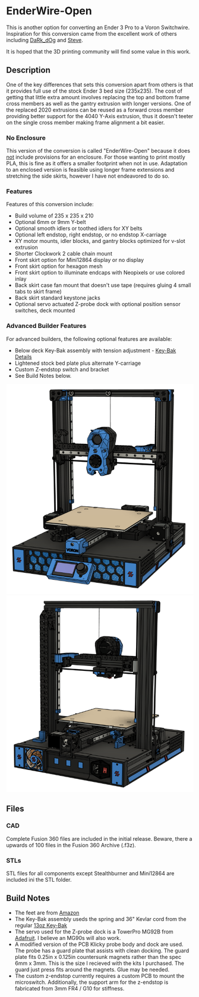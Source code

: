 # EnderWire-Open
This is another option for converting an Ender 3 Pro to a Voron Switchwire. Inspiration for this conversion came from the excellent work of others including [DaRk_dOg](https://github.com/boubounokefalos/Ender_SW/tree/main) and [Steve](https://github.com/stvptrsn).  
  
It is hoped that the 3D printing community will find some value in this work.
  
## Description
One of the key differences that sets this conversion apart from others is that it provides full use of the stock Ender 3 bed size (235x235). The cost of getting that little extra amount involves replacing the top and bottom frame cross members as well as the gantry extrusion with longer versions. One of the replaced 2020 extrusions can be reused as a forward cross member providing better support for the 4040 Y-Axis extrusion, thus it doesn't teeter on the single cross member making frame alignment a bit easier.  

### No Enclosure
This version of the conversion is called "EnderWire-Open" because it does <ins>not</ins> include provisions for an enclosure. For those wanting to print mostly PLA, this is fine as it offers a smaller footprint when not in use. Adaptation to an enclosed version is feasible using longer frame extensions and stretching the side skirts, however I have not endeavored to do so.

### Features
Features of this conversion include:
- Build volume of 235 x 235 x 210
- Optional 6mm or 9mm Y-belt
- Optional smooth idlers or toothed idlers for XY belts
- Optional left endstop, right endstop, or no endstop X-carriage
- XY motor mounts, idler blocks, and gantry blocks optimized for v-slot extrusion
- Shorter Clockwork 2 cable chain mount
- Front skirt option for Mini12864 display or no display
- Front skirt option for hexagon mesh
- Front skirt option to illuminate endcaps with Neopixels or use colored inlay
- Back skirt case fan mount that doesn't use tape (requires gluing 4 small tabs to skirt frame)
- Back skirt standard keystone jacks
- Optional servo actuated Z-probe dock with optional position sensor switches, deck mounted

### Advanced Builder Features
For advanced builders, the following optional features are available:
- Below deck Key-Bak assembly with tension adjustment - [Key-Bak Details](Key-Bak-Details.md)
- Lightened stock bed plate plus alternate Y-carriage
- Custom Z-endstop switch and bracket
- See Build Notes below.

![EnderWire Open](/Images/EnderWire-Open.png)
![Back View](/Images/Back.png)

## Files

### CAD
Complete Fusion 360 files are included in the initial release. Beware, there a upwards of 100 files in the Fusion 360 Archive (.f3z).

### STLs
STL files for all components except Stealthburner and Mini12864 are included ini the STL folder.

## Build Notes
- The feet are from [Amazon](https://www.amazon.com/gp/product/B00S47D52G/ref=ppx_yo_dt_b_search_asin_title?ie=UTF8&psc=1)
- The Key-Bak assembly useds the spring and 36" Kevlar cord from the regular [13oz Key-Bak](https://www.amazon.com/dp/B0088MQA10?psc=1&ref=ppx_yo2ov_dt_b_product_details)
- The servo used for the Z-probe dock is a TowerPro MG92B from [Adafruit](https://www.adafruit.com/product/2307). I believe an MG90s will also work.
- A modified version of the PCB Klicky probe body and dock are used. The probe has a guard plate that assists with clean docking. The guard plate fits 0.25in x 0.125in countersunk magnets rather than the spec 6mm x 3mm. This is the size I recieved with the kits I purchased. The guard just press fits around the magnets. Glue may be needed.
- The custom z-endstop currently requires a custom PCB to mount the microswitch. Additionally, the support arm for the z-endstop is fabricated from 3mm FR4 / G10 for stiffness.
